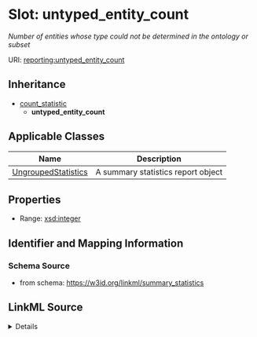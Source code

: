 # Slot: untyped_entity_count
_Number of entities whose type could not be determined in the ontology or subset_


URI: [reporting:untyped_entity_count](https://w3id.org/linkml/reportuntyped_entity_count)




## Inheritance

* [count_statistic](count_statistic.md)
    * **untyped_entity_count**





## Applicable Classes

| Name | Description |
| --- | --- |
[UngroupedStatistics](UngroupedStatistics.md) | A summary statistics report object






## Properties

* Range: [xsd:integer](http://www.w3.org/2001/XMLSchema#integer)







## Identifier and Mapping Information







### Schema Source


* from schema: https://w3id.org/linkml/summary_statistics




## LinkML Source

<details>
```yaml
name: untyped_entity_count
description: Number of entities whose type could not be determined in the ontology
  or subset
from_schema: https://w3id.org/linkml/summary_statistics
rank: 1000
is_a: count_statistic
alias: untyped_entity_count
owner: UngroupedStatistics
domain_of:
- UngroupedStatistics
range: integer

```
</details>